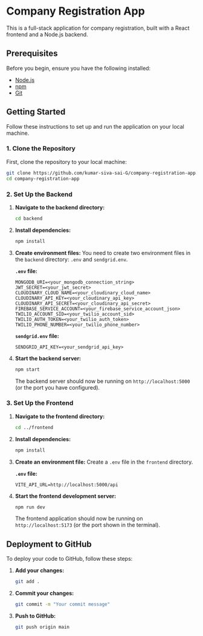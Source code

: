 # Company Registration App

This is a full-stack application for company registration, built with a React frontend and a Node.js backend.

## Prerequisites

Before you begin, ensure you have the following installed:
- [Node.js](https://nodejs.org/)
- [npm](https://www.npmjs.com/)
- [Git](https://git-scm.com/)

## Getting Started

Follow these instructions to set up and run the application on your local machine.

### 1. Clone the Repository

First, clone the repository to your local machine:

```bash
git clone https://github.com/kumar-siva-sai-G/company-registration-app.git
cd company-registration-app
```

### 2. Set Up the Backend

1.  **Navigate to the backend directory:**
    ```bash
    cd backend
    ```

2.  **Install dependencies:**
    ```bash
    npm install
    ```

3.  **Create environment files:**
    You need to create two environment files in the `backend` directory: `.env` and `sendgrid.env`.

    **`.env` file:**
    ```
    MONGODB_URI=<your_mongodb_connection_string>
    JWT_SECRET=<your_jwt_secret>
    CLOUDINARY_CLOUD_NAME=<your_cloudinary_cloud_name>
    CLOUDINARY_API_KEY=<your_cloudinary_api_key>
    CLOUDINARY_API_SECRET=<your_cloudinary_api_secret>
    FIREBASE_SERVICE_ACCOUNT=<your_firebase_service_account_json>
    TWILIO_ACCOUNT_SID=<your_twilio_account_sid>
    TWILIO_AUTH_TOKEN=<your_twilio_auth_token>
    TWILIO_PHONE_NUMBER=<your_twilio_phone_number>
    ```

    **`sendgrid.env` file:**
    ```
    SENDGRID_API_KEY=<your_sendgrid_api_key>
    ```

4.  **Start the backend server:**
    ```bash
    npm start
    ```
    The backend server should now be running on `http://localhost:5000` (or the port you have configured).

### 3. Set Up the Frontend

1.  **Navigate to the frontend directory:**
    ```bash
    cd ../frontend
    ```

2.  **Install dependencies:**
    ```bash
    npm install
    ```

3.  **Create an environment file:**
    Create a `.env` file in the `frontend` directory.

    **`.env` file:**
    ```
    VITE_API_URL=http://localhost:5000/api
    ```

4.  **Start the frontend development server:**
    ```bash
    npm run dev
    ```
    The frontend application should now be running on `http://localhost:5173` (or the port shown in the terminal).

## Deployment to GitHub

To deploy your code to GitHub, follow these steps:

1.  **Add your changes:**
    ```bash
    git add .
    ```

2.  **Commit your changes:**
    ```bash
    git commit -m "Your commit message"
    ```

3.  **Push to GitHub:**
    ```bash
    git push origin main
    ```
